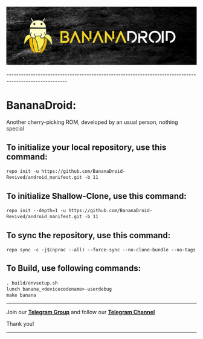 <p align="center">
<img src="https://github.com/bananadroid/docs/blob/master/bananadroid_banner.png?raw=true" > 
</p>
-------------------------------------------------------------------------------------------------------

BananaDroid:
====================
Another cherry-picking ROM, developed by an usual person, nothing special


To initialize your local repository, use this command:
-----------------------------------------------------

    repo init -u https://github.com/BananaDroid-Revived/android_manifest.git -b 11

To initialize Shallow-Clone, use this command:
---------------------------------------------

    repo init --depth=1 -u https://github.com/BananaDroid-Revived/android_manifest.git -b 11

To sync the repository, use this command:
-----------------------------------------

    repo sync -c -j$(nproc --all) --force-sync --no-clone-bundle --no-tags

To Build, use following commands:
---------------------------------
    
    . build/envsetup.sh
    lunch banana_<devicecodename>-userdebug
    make banana

---------------------------------------------------------------------------------------------------------

Join our [**Telegram Group**](https://t.me/bananadroid) and follow our [**Telegram Channel**](https://t.me/bananadroidchannel)

Thank you!

---------------------------------------------------------------------------------------------------------
